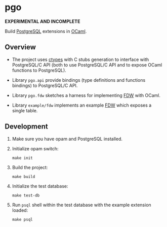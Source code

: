 # pgo

**EXPERIMENTAL AND INCOMPLETE**

Build [PostgreSQL][] extensions in [OCaml][].

## Overview

- The project uses [ctypes][] with C stubs generation to interface with
  PostgreSQL/C API (both to use PostgreSQL/C API and to expose OCaml functions
  to PostgreSQL).

- Library `pgo.api` provide bindings (type definitions and functions bindings)
  to PostgreSQL/C API.

- Library `pgo.fdw` sketches a harness for implementing [FDW][] with OCaml.

- Library `example/fdw` implements an example [FDW][] which exposes a single
  table.

## Development

1. Make sure you have opam and PostgreSQL installed.

2. Initialize opam switch:

   ```
   make init
   ```

3. Build the project:

   ```
   make build
   ```

4. Initialize the test database:

   ```
   make test-db
   ```

5. Run `psql` shell within the test database with the example extension loaded:

   ```
   make psql
   ```

[FDW]: https://wiki.postgresql.org/wiki/Foreign_data_wrappers
[OCaml]: https://ocaml.org
[PostgreSQL]: https://www.postgresql.org
[ctypes]: https://github.com/ocamllabs/ocaml-ctypes
